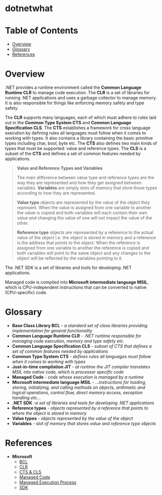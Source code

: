 # dotnetwhat

# Table of Contents
- [Overview](#overview)
- [Glossary](#glossary)
- [References](#references)

# Overview
.NET provides a runtime environment called the **Common Language Runtime CLR** to manage code execution. The **CLR** is a set of libraries for running .NET applications and uses a garbage collector to manage memory. It is also responsible for things like enforcing memory safety and type safety. 

The **CLR** supports many languages, each of which must adhere to rules laid out in the **Common Type System CTS** and **Common Language Specification CLS**.
The **CTS** establishes a framework for cross language execution by defining rules all languages must follow when it comes to working with types. It also contains a library containing the basic primitive types including char, bool, byte etc. The **CTS** also defines two main kinds of types that must be supported: value and reference types. The **CLS** is a subset of the **CTS** and defines a set of common features needed by applications.

> **Value and Reference Types and Variables**
>
> The main difference between value type and reference types are the way they are represented and how they get assigned between variables. **Variables** are simply slots of memory that store those types according to how they are represented.
>
> **Value type** objects are represented by the value of the object they represent. When the value is assigned from one variable to another the value is copied and both variables will each contain their own value and changing the value of one will not impact the value of the other.
>
> **Reference type** objects are represented by a reference to the actual value of the object i.e. the object is stored in memory and a reference is the address that points to the object. When the reference is assigned from one variable to another the reference is copied and both variables will point to the same object and any changes to the object will be reflected by the variables pointing to it.

The .NET SDK is a set of libraries and tools for developing .NET applications. 

Managed code is compiled into **Microsoft intermediate language MSIL**, which is CPU-independent instructions that can be converted to native (CPU-specific) code.


# Glossary
* **Base Class Library  BCL** *- a standard set of class libraries providing implementation for general functionality*
* **Common Language Runtime CLR** *- .NET runtime responsible for managing code execution, memory and type safety etc.*
* **Common Language Specification CLS** *- subset of CTS that defines a set of common features needed by applications*
* **Common Type System CTS** *- defines rules all languages must follow when it comes to working with types*
* **Just-in-time compilation JIT** *- at runtime the JIT compiler translates MSIL into native code, which is processor specific code*
* **Managed Code** *- code whose execution is managed by a runtime*
* **Microsoft intermediate language MSIL** *- ...instructions for loading, storing, initializing, and calling methods on objects, arithmetic and logical operations, control flow, direct memory access, exception handling etc...*
* **.NET SDK** *-a set of libraries and tools for developing .NET applications*
* **Reference types** *- objects represented by a reference that points to where the object is stored in memory*
* **Value types** *- objects represented by the value of the object*
* **Variables** *- slot of memory that stores value and reference type objects*

# References
* **Microsoft**
  * [BCL](https://learn.microsoft.com/en-us/dotnet/standard/framework-libraries)
  * [CLR](https://learn.microsoft.com/en-us/dotnet/standard/clr)
  * [CTS & CLS](https://learn.microsoft.com/en-us/dotnet/standard/common-type-system)
  * [Managed Code](https://learn.microsoft.com/en-us/dotnet/standard/managed-code)
  * [Managed Execution Process](https://learn.microsoft.com/en-us/dotnet/standard/managed-execution-process)
  * [SDK](https://learn.microsoft.com/en-us/dotnet/core/sdk)


